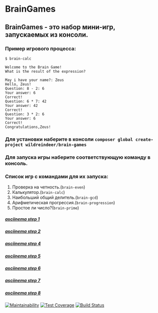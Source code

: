# BrainGames
## BrainGames - это набор мини-игр, запускаемых из консоли.
### Пример игрового процесса:
    $ brain-calc

    Welcome to the Brain Game!
    What is the result of the expression?

    May i have your name?: Zeus
    Hello, Zeus!
    Question: 8 - 2: 6
    Your answer: 6
    Correct!
    Question: 6 * 7: 42
    Your answer: 42
    Correct!
    Question: 3 * 2: 6
    Your answer: 6
    Correct!
    Congratulations,Zeus!

### Для установки наберите в консоли `composer global create-project wildreindeer/brain-games`
### Для запуска игры наберите соответствующую команду в консоль.
### Список игр c командами для их запуска:
1. Проверка на четность.(`brain-even`)
2. Калькулятор.(`brain-calc`)
3. Наибольший общий делитель.(`brain-gcd`)
4. Арифметическая прогрессия.(`brain-progression`)
5. Простое ли число?(`brain-prime`)
##### [asciinema step 1](https://asciinema.org/a/C3bFpU4otjyMbvWx6QptgLiz9)
##### [asciinema step 2](https://asciinema.org/a/Y6vYAKqoijw89OccJuHJ7iyIQ)
##### [asciinema step 4](https://asciinema.org/a/4zLDw1RtYPoFXNaAR82D20I3a)
##### [asciinema step 5](https://asciinema.org/a/rhiqtmXjQNPYaz2JJyuGZpYEo)
##### [asciinema step 6](https://asciinema.org/a/lbsl10Tx0yRN9FMz2eKZkk4g2)
##### [asciinema step 7](https://asciinema.org/a/3t2ynxwaa4Ggukh55Bw7N7Q55)
##### [asciinema step 8](https://asciinema.org/a/a9MsCCbsYvtiaEoeUfTdlBOnK)
[![Maintainability](https://api.codeclimate.com/v1/badges/e14fe8f06e24b95c46c2/maintainability)](https://codeclimate.com/github/WildReindeer/project-lvl1-s470/maintainability)
[![Test Coverage](https://api.codeclimate.com/v1/badges/e14fe8f06e24b95c46c2/test_coverage)](https://codeclimate.com/github/WildReindeer/project-lvl1-s470/test_coverage)
[![Build Status](https://travis-ci.org/WildReindeer/project-lvl1-s470.svg?branch=master)](https://travis-ci.org/WildReindeer/project-lvl1-s470)